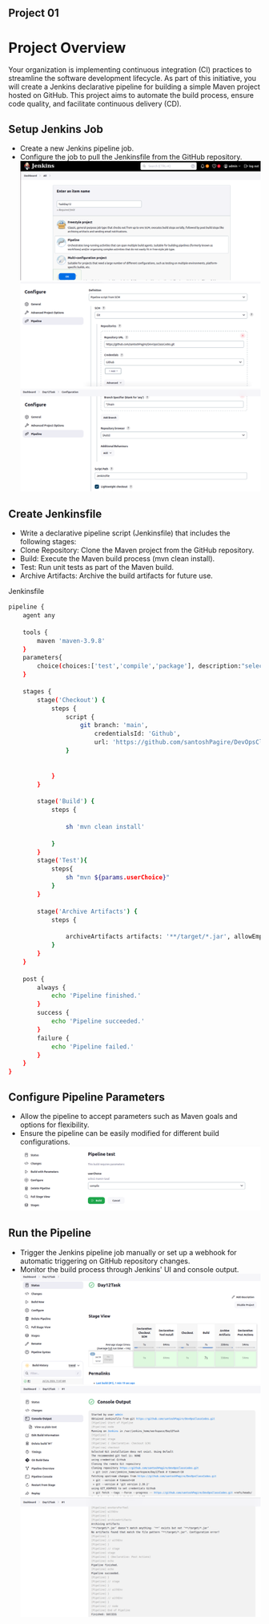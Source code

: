 ## Project 01
# Project Overview
Your organization is implementing continuous integration (CI) practices to streamline the software development lifecycle. As part of this initiative, you will create a Jenkins declarative pipeline for building a simple Maven project hosted on GitHub. This project aims to automate the build process, ensure code quality, and facilitate continuous delivery (CD).

## Setup Jenkins Job
+ Create a new Jenkins pipeline job.
+ Configure the job to pull the Jenkinsfile from the GitHub repository.
![alt text](<image/Screenshot from 2024-07-24 17-25-35.png>)
![alt text](<image/Screenshot from 2024-07-24 17-18-04.png>)
![alt text](<image/Screenshot from 2024-07-24 17-18-29.png>)
## Create Jenkinsfile
+ Write a declarative pipeline script (Jenkinsfile) that includes the following stages:
+ Clone Repository: Clone the Maven project from the GitHub repository.
+ Build: Execute the Maven build process (mvn clean install).
+ Test: Run unit tests as part of the Maven build.
+ Archive Artifacts: Archive the build artifacts for future use.

Jenkinsfile
```bash
pipeline {
    agent any

    tools {
        maven 'maven-3.9.8' 
    }
    parameters{
        choice(choices:['test','compile','package'], description:"select maven Goal", name:"userChoice")
    }

    stages {
        stage('Checkout') {
            steps {
                script {
                    git branch: 'main',
                        credentialsId: 'Github', 
                        url: 'https://github.com/santoshPagire/DevOpsClassCodes.git'
                }

                
            }
        }

        stage('Build') {
            steps {
    
                sh 'mvn clean install'
                
            }
        }
        stage('Test'){
            steps{
                sh "mvn ${params.userChoice}"
            }
        }

        stage('Archive Artifacts') {
            steps {
        
                archiveArtifacts artifacts: '**/target/*.jar', allowEmptyArchive: true
            }
        }
    }

    post {
        always {
            echo 'Pipeline finished.'
        }
        success {
            echo 'Pipeline succeeded.'
        }
        failure {
            echo 'Pipeline failed.'
        }
    }
}
```
## Configure Pipeline Parameters
+ Allow the pipeline to accept parameters such as Maven goals and options for flexibility.
+ Ensure the pipeline can be easily modified for different build configurations.
![alt text](<image/Screenshot from 2024-07-24 21-20-55.png>)
## Run the Pipeline
+ Trigger the Jenkins pipeline job manually or set up a webhook for automatic triggering on GitHub repository changes.
+ Monitor the build process through Jenkins' UI and console output.
![alt text](<image/Screenshot from 2024-07-24 17-18-59.png>)
![alt text](<image/Screenshot from 2024-07-24 17-19-29.png>)
![alt text](<image/Screenshot from 2024-07-24 17-19-52.png>)

